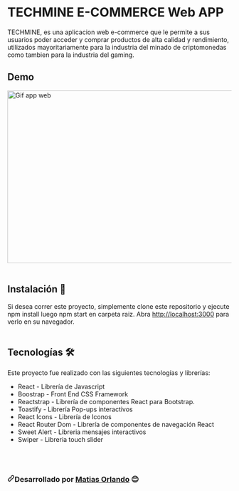 # TECHMINE E-COMMERCE Web APP

TECHMINE, es una aplicacion web e-commerce que le permite a sus usuarios poder acceder y comprar productos de alta calidad y rendimiento, utilizados mayoritariamente para la industria del minado de criptomonedas como tambien para la industria del gaming.

## Demo

<img width= "690px"  height="388px" alt="Gif app web" src=./public/images/techmineApp.gif>

<br>
<br>

## Instalación 🔧

Si desea correr este proyecto, simplemente clone este repositorio y ejecute npm install luego npm start en carpeta raiz.
Abra [http://localhost:3000](http://localhost:3000) para verlo en su navegador.
<br>
<br>

## Tecnologías 🛠️

Este proyecto fue realizado con las siguientes tecnologías y librerías:

<ul>
<li>React - Librería de Javascript</li>
<li>Boostrap - Front End CSS Framework</li>
<li>Reactstrap - Librería de componentes React para Bootstrap.</li>
<li>Toastify - Librería Pop-ups interactivos</li>
<li>React Icons - Librería de Iconos</li>
<li>React Router Dom - Librería de componentes de navegación React</li>
<li>Sweet Alert - Libreria mensajes interactivos</li>
<li>Swiper - Libreria touch slider</li>
</ul>

<br>
<br>

<h3 dir="auto"><svg class="octicon octicon-link" viewBox="0 0 16 16" version="1.1" width="16" height="16" aria-hidden="true"><path fill-rule="evenodd" d="M7.775 3.275a.75.75 0 001.06 1.06l1.25-1.25a2 2 0 112.83 2.83l-2.5 2.5a2 2 0 01-2.83 0 .75.75 0 00-1.06 1.06 3.5 3.5 0 004.95 0l2.5-2.5a3.5 3.5 0 00-4.95-4.95l-1.25 1.25zm-4.69 9.64a2 2 0 010-2.83l2.5-2.5a2 2 0 012.83 0 .75.75 0 001.06-1.06 3.5 3.5 0 00-4.95 0l-2.5 2.5a3.5 3.5 0 004.95 4.95l1.25-1.25a.75.75 0 00-1.06-1.06l-1.25 1.25a2 2 0 01-2.83 0z"></path></svg></>Desarrollado por  <a href="https://github.com/Matiaso2194">Matias Orlando</a> <g-emoji class="g-emoji" alias="blush" fallback-src="https://github.githubassets.com/images/icons/emoji/unicode/1f60a.png">😊</g-emoji></h3>
